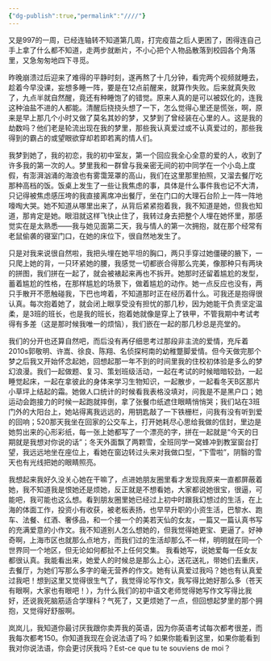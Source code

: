 ```yaml
---
{"dg-publish":true,"permalink":"////"}
---
```



又是997的一周，已经连轴转不知道第几周，打完疫苗之后人更困了，困得连自己手上拿了什么都不知道，走两步就断片，不小心把个人物品散落到校园各个角落里，又急匆匆地四下寻觅。

昨晚崩溃过后迎来了难得的平静时刻，遂再熬了十几分钟，看完两个视频就睡去，趁着今早没课，妄想多睡一阵，要是在12点前醒来，就算作失败。后来就真失败了，九点半就自然醒，竟还有种睡饱了的错觉。原来人真的是可以被奴化的，连我这种油盐不进的人都能。清醒后挠挠头想了一下，怎么觉得心里还是慌张，啊，原来是早上那几个小时又做了莫名其妙的梦，又梦到了曾经装在心里的人。这是我的劫数吗？他们老是轮流出现在我的梦里，那些我认真爱过或不认真爱过的，那些我得到的霸占的或望眼欲穿却若即若离的情人们。

我梦到她了，我的初恋，我的初中室友，第一个回应我全心全意的爱的人，收到了许多我的第一次的人。梦里我和一群曾与我亲密无间的初中同学在一个小岛上度假，有澎湃汹涌的海浪也有雾霭笼罩的高山，我们在这里那里拍照，又溜去餐厅吃那种高档的饭。饭桌上发生了一些让我焦虑的事，具体是什么事件我也记不大清，只记得被焦虑感压垮的我直接离席冲出餐厅，坐在门口的大理石台阶上一阵一阵地嚎啕大哭。她不知道从哪里出来了，从背后紧紧抱着我，我不知道是她，但我也知道，那肯定是她。眼泪就这样飞快止住了，我转过身去把整个人埋在她怀里，那感觉实在是太熟悉——我与她见面第二天，我与情人的第一次拥抱，就在那个经常有老鼠偷袭的寝室门口，在她的床位下，很自然地发生了。

只是对我来说很自然啦，我把头埋在她平坦的胸口，两只手穿过她僵硬的腋下，一只爬上她的背，一只环紧她的腰，我感觉一切都嵌合得那么完美，像那种只有两块的拼图，我们拼在一起了，就会被裱起来再也不拆开。她那时还留着尴尬的发型，蓄着尴尬的性格，在那样尴尬的场景下，做着尴尬的动作。她一点反应也没有，两只手散开不愿触碰我，下巴也垮着，不知道那时正在经历着什么。可我还是抱得很认真。每次抱着她了，就会闭上眼享受没有担忧的那几秒，因为她能干负责坚定温柔，是3班的班长，也是我的班长，抱着她就像是穿上了铁甲，不管我期中考试考得有多差（这是那时候我唯一的烦恼），我们嵌在一起的那几秒总是亮堂的。

我们的分开也还算自然吧，而后没有再仔细思考过那段非主流的爱情，充斥着2010s郭敬明、许嵩、徐良、陈翔、名侦探柯南的幼稚蹩脚爱情。但今天做完那个梦之后我又开始怀念起她，回想起那一年不到的时间里我的住校初体验是多么的梦幻浪漫。我们一起做题、复习、策划班级活动，一起在考试的时候暗暗较劲，一起睡觉起床，一起在拿彼此的身体来学习生物知识，一起散步，一起看冬天B区那片小草坪上结起的霜。她做人口统计的时候看我表格没填对，问我是不是黑户口；她运动会跑接力的时候一起跑就摔倒，拿了张餐巾纸遮住眼睛悄悄哭；我们站在3班门外的大阳台上，她站得离我远远的，用钥匙敲了一下铁栅栏，问我有没有听到爱的回响；520那天我坐在回家的公交车上，打开她耗尽心思给我做的信封，里边是她剪出来的心形彩纸，每一张上她都写了一个漂亮的字，拼在一起就是“今天的日期就是我想对你说的话”；冬天外面飘了两颗雪，全班同学一窝蜂冲到教室窗台打望，我远远地坐在座位上，看她在窗边转过头来对我做口型，“下雪啦”，阴翳的雪天也有光线把她的眼睛照亮。

我想起来我好久没关心她在干嘛了，点进她朋友圈里看才发现我原来一直都屏蔽着她，我不知道我是恨她还是烦她，反正就是不想看她，大家都说她很宝，很逼，可能吧，我可能也这么想。看到朋友圈里她已经过上初中时跟我幻想过的生活，在上海的体面工作，投资小有收获，被老板表扬，也早早升职的小资生活，巴黎水、跑车、法餐、红酒、奢侈品，和一个接一个的美若天仙的女友，一篇又一篇认真书写的充满爱意的小作文。我不知道别人怎么想她的，但我觉得她更宝、更逼了。好神奇啊，上海市区也就那么点地方，而我们过的生活却那么不一样，明明就在同一个世界同一个地区，但无论如何都扯不上任何交集。 我看她写，说她爱每一任女友都很认真。我能看出来，她爱人的时候总是那么上心，送花送礼，带她们去重庆，去餐厅，为她们写那么多字的毫无营养的作文。她有认真爱过我吗？她也有认真爱过我吧！想到这里又觉得很生气了，我觉得论写作文，我写得比她好那么多（苍天有眼啊，大家也有眼吧！），为什么我们的初中语文老师觉得她写作文写得比我好，还说我死脑筋适合学理科？气死了，又更烦她了一点，但回想起梦里的那个拥抱，又觉得好舒服啊。

岚岚儿，我知道你最讨厌我跟你卖弄我的英语，因为你英语考试每次都考很差，而我每次都考150。你知道我现在会说法语了吗？如果你能看到这里，如果你能看到我对你说法语，你会更讨厌我吗？Est-ce que tu te souviens de moi？